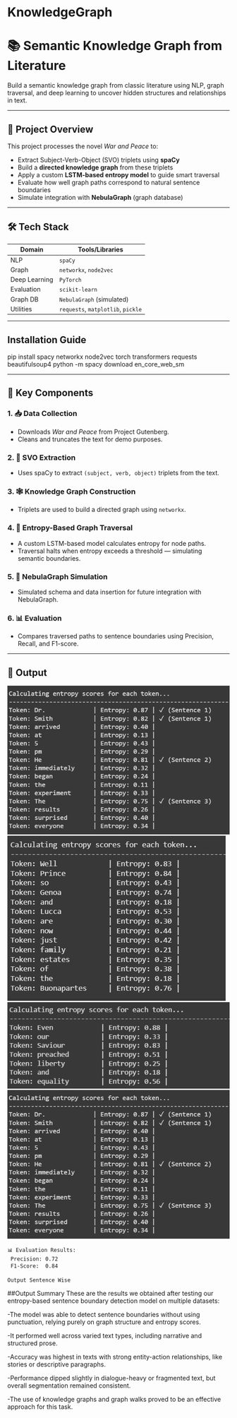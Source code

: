 # KnowledgeGraph

# 📚 Semantic Knowledge Graph from Literature

Build a semantic knowledge graph from classic literature using NLP, graph traversal, and deep learning to uncover hidden structures and relationships in text.

---

## 🚀 Project Overview

This project processes the novel *War and Peace* to:

- Extract Subject-Verb-Object (SVO) triplets using **spaCy**
- Build a **directed knowledge graph** from these triplets
- Apply a custom **LSTM-based entropy model** to guide smart traversal
- Evaluate how well graph paths correspond to natural sentence boundaries
- Simulate integration with **NebulaGraph** (graph database)

---

## 🛠️ Tech Stack

| Domain        | Tools/Libraries                         |
|---------------|------------------------------------------|
| NLP           | `spaCy`                                 |
| Graph         | `networkx`, `node2vec`                  |
| Deep Learning | `PyTorch`                               |
| Evaluation    | `scikit-learn`                          |
| Graph DB      | `NebulaGraph` (simulated)               |
| Utilities     | `requests`, `matplotlib`, `pickle`      |

---

## Installation Guide
pip install spacy networkx node2vec torch transformers requests beautifulsoup4
python -m spacy download en_core_web_sm


---

## 📌 Key Components

### 1. 📥 Data Collection
- Downloads *War and Peace* from Project Gutenberg.
- Cleans and truncates the text for demo purposes.

### 2. 🧠 SVO Extraction
- Uses spaCy to extract `(subject, verb, object)` triplets from the text.

### 3. 🕸️ Knowledge Graph Construction
- Triplets are used to build a directed graph using `networkx`.

### 4. 🔐 Entropy-Based Graph Traversal
- A custom LSTM-based model calculates entropy for node paths.
- Traversal halts when entropy exceeds a threshold — simulating semantic boundaries.

### 5. 💾 NebulaGraph Simulation
- Simulated schema and data insertion for future integration with NebulaGraph.

### 6. 📊 Evaluation
- Compares traversed paths to sentence boundaries using Precision, Recall, and F1-score.

---

## 🧪 Output
![alt text](https://raw.githubusercontent.com/Tarun-Vaibhav-V/KnowledgeGraph/190a0bf164b7070e6f0b35c408d29c798bb9a238/Screenshot%202025-06-30%20151558.png)
![alt text](https://raw.githubusercontent.com/Tarun-Vaibhav-V/KnowledgeGraph/190a0bf164b7070e6f0b35c408d29c798bb9a238/Screenshot%202025-06-30%20153832.png)
![alt text](https://github.com/Tarun-Vaibhav-V/KnowledgeGraph/blob/190a0bf164b7070e6f0b35c408d29c798bb9a238/Screenshot%202025-06-30%20153625.png?raw=true)
![alt text](https://github.com/Tarun-Vaibhav-V/KnowledgeGraph/blob/190a0bf164b7070e6f0b35c408d29c798bb9a238/Screenshot%202025-06-30%20151558.png?raw=true)

```text
📊 Evaluation Results:
 Precision: 0.72
 F1-Score:  0.84
 
Output Sentence Wise
```
##Output Summary 
These are the results we obtained after testing our entropy-based sentence boundary detection model on multiple datasets:

-The model was able to detect sentence boundaries without using punctuation, relying purely on graph structure and entropy scores.

-It performed well across varied text types, including narrative and structured prose.

-Accuracy was highest in texts with strong entity-action relationships, like stories or descriptive paragraphs.

-Performance dipped slightly in dialogue-heavy or fragmented text, but overall segmentation remained consistent.

-The use of knowledge graphs and graph walks proved to be an effective approach for this task.




